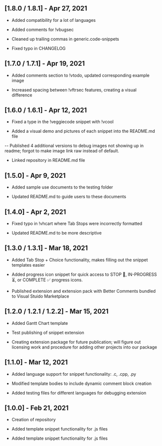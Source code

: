 ## [1.8.0 / 1.8.1] - Apr 27, 2021

- Added compatibility for a lot of languages

- Added comments for !vbugsec

- Cleaned up trailing commas in generic.code-snippets

- Fixed typo in CHANGELOG

## [1.7.0 / 1.7.1] - Apr 19, 2021

- Added comments section to !vtodo, updated corresponding example image

- Increased spacing between !vftrsec features, creating a visual difference

## [1.6.0 / 1.6.1] - Apr 12, 2021

- Fixed a type in the !veggiecode snippet with !vcool

- Added a visual demo and pictures of each snippet into the README.md file

-- Published 4 additional versions to debug images not showing up in readme; forgot to make image link raw instead of default.

- Linked repository in README.md file

## [1.5.0] - Apr 9, 2021

- Added sample use documents to the testing folder

- Updated README.md to guide users to these documents

## [1.4.0] - Apr 2, 2021

- Fixed typo in !vhcart where Tab Stops were incorrectly formatted

- Updated README.md to be more descriptive

## [1.3.0 / 1.3.1] - Mar 18, 2021

- Added Tab Stop + Choice functionality, makes filling out the snippet templates easier

- Added progress icon snippet for quick access to STOP 🛑, IN-PROGRESS ⏳, or COMPLETE ✅ progress icons.

- Published extension and extension pack with Better Comments bundled to Visual Stuido Marketplace

## [1.2.0 / 1.2.1 / 1.2.2] - Mar 15, 2021

- Added Gantt Chart template

- Test publishing of snippet extension

- Creating extension package for future publication; will figure out licensing work and procedure for adding other projects into our package

## [1.1.0] - Mar 12, 2021

- Added language support for snippet functionality: .c, .cpp, .py

- Modified template bodies to include dynamic comment block creation

- Added testing files for different languages for debugging extension

## [1.0.0] - Feb 21, 2021

- Creation of repository

- Added template snippet functionality for .js files

- Added template snippet functionality for .js files